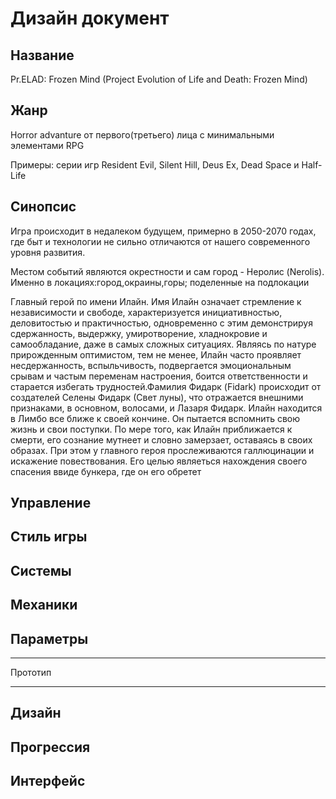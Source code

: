 # Дизайн документ
## Название

Pr.ELAD: Frozen Mind (Project Evolution of Life and Death: Frozen Mind)

## Жанр

Horror advanture от первого(третьего) лица с минимальными элементами RPG

Примеры: серии игр Resident Evil, Silent Hill, Deus Ex, Dead Space и Half-Life

## Синопсис

Игра происходит в недалеком будущем, примерно в 2050-2070 годах, где быт и технологии не сильно отличаются от нашего современного уровня развития.

Местом событий являются окрестности и сам город - Неролис (Nerolis). Именно в локациях:город,окраины,горы; поделенные на подлокации

Главный герой по имени Илайн. Имя Илайн означает стремление к независимости и свободе, характеризуется инициативностью, деловитостью и практичностью, одновременно с этим демонстрируя сдержанность, выдержку, умиротворение, хладнокровие и самообладание, даже в самых сложных ситуациях. Являясь по натуре прирожденным оптимистом, тем не менее, Илайн часто проявляет несдержанность, вспыльчивость, подвергается эмоциональным срывам и частым переменам настроения, боится ответственности и старается избегать трудностей.Фамилия Фидарк (Fidark) происходит от создателей Селены Фидарк (Свет луны), что отражается внешними признаками, в основном, волосами, и Лазаря Фидарк. Илайн находится в Лимбо все ближе к своей кончине. Он пытается вспомнить свою жизнь и свои поступки. По мере того, как Илайн приближается к смерти, его сознание мутнеет и словно замерзает, оставаясь в своих образах. При этом у главного героя прослеживаются галлюцинации и искажение повествования. Его целью являеться нахождения своего спасения ввиде бункера, где он его обретет

## Управление



## Стиль игры



## Системы

## Механики

## Параметры

***
Прототип
***

## Дизайн

## Прогрессия 

## Интерфейс